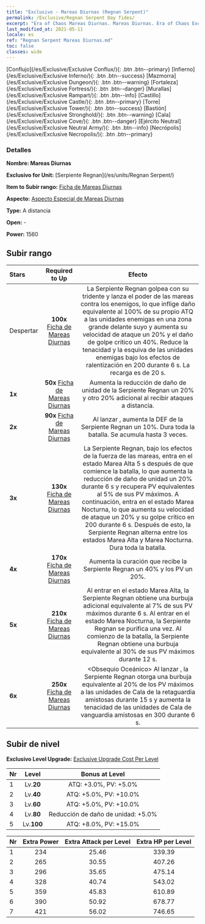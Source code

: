 ```yaml
---
title: "Exclusivo - Mareas Diurnas (Regnan Serpent)"
permalink: /Exclusive/Regnan Serpent Day Tides/
excerpt: "Era of Chaos Mareas Diurnas. Mareas Diurnas. Era of Chaos Exclusivo Mareas Diurnas. Serpiente Regnan Exclusivo."
last_modified_at: 2021-05-11
locale: es
ref: "Regnan Serpent Mareas Diurnas.md"
toc: false
classes: wide
---
```

 [Conflujo](/es/Exclusive/Exclusive Conflux/){: .btn .btn--primary} [Infierno](/es/Exclusive/Exclusive Inferno/){: .btn .btn--success} [Mazmorra](/es/Exclusive/Exclusive Dungeon/){: .btn .btn--warning} [Fortaleza](/es/Exclusive/Exclusive Fortress/){: .btn .btn--danger} [Murallas](/es/Exclusive/Exclusive Rampart/){: .btn .btn--info} [Castillo](/es/Exclusive/Exclusive Castle/){: .btn .btn--primary} [Torre](/es/Exclusive/Exclusive Tower/){: .btn .btn--success} [Bastión](/es/Exclusive/Exclusive Stronghold/){: .btn .btn--warning} [Cala](/es/Exclusive/Exclusive Cove/){: .btn .btn--danger} [Ejército Neutral](/es/Exclusive/Exclusive Neutral Army/){: .btn .btn--info} [Necrópolis](/es/Exclusive/Exclusive Necropolis/){: .btn .btn--primary} 

### Detalles
 **Nombre: Mareas Diurnas** 

 **Exclusivo for Unit:** [Serpiente Regnan](/es/units/Regnan Serpent/) 

 **Item to Subir rango:** [Ficha de Mareas Diurnas](/ItemsES/con_1003/)

 **Aspecto:** [Aspecto Especial de Mareas Diurnas](/ItemsES/con_671/)

 **Type:** A distancia

 **Open:** -

 **Power:** 1560

## Subir rango

  |     Stars    |  Required to Up | Efecto |
  |:-------------|:---------------:|:---------------:|
  |  Despertar  | **100x** [Ficha de Mareas Diurnas](/ItemsES/con_1003/) | <Torrente Infinito> La Serpiente Regnan golpea con su tridente y lanza el poder de las mareas contra los enemigos, lo que inflige daño equivalente al 100% de su propio ATQ a las unidades enemigas en una zona grande delante suyo y aumenta su velocidad de ataque un 20% y el daño de golpe crítico un 40%. Reduce la tenacidad y la esquiva de las unidades enemigas bajo los efectos de ralentización en 200 durante 6 s. La recarga es de 20 s. |
  | **1x** <i class="fas fa-star"/> | **50x** [Ficha de Mareas Diurnas](/ItemsES/con_1003/) | Aumenta la reducción de daño de unidad de la Serpiente Regnan un 20% y otro 20% adicional al recibir ataques a distancia. |
  | **2x** <i class="fas fa-star"/> | **90x** [Ficha de Mareas Diurnas](/ItemsES/con_1003/) | Al lanzar <Torrente Infinito>, aumenta la DEF de la Serpiente Regnan un 10%. Dura toda la batalla. Se acumula hasta 3 veces. |
  | **3x** <i class="fas fa-star"/> | **130x** [Ficha de Mareas Diurnas](/ItemsES/con_1003/) | La Serpiente Regnan, bajo los efectos de la fuerza de las mareas, entra en el estado Marea Alta 5 s después de que comience la batalla, lo que aumenta la reducción de daño de unidad un 20% durante 6 s y recupera PV equivalentes al 5% de sus PV máximos. A continuación, entra en el estado Marea Nocturna, lo que aumenta su velocidad de ataque un 20% y su golpe crítico en 200 durante 6 s. Después de esto, la Serpiente Regnan alterna entre los estados Marea Alta y Marea Nocturna. Dura toda la batalla. |
  | **4x** <i class="fas fa-star"/> | **170x** [Ficha de Mareas Diurnas](/ItemsES/con_1003/) | Aumenta la curación que recibe la Serpiente Regnan un 40% y los PV un 20%. |
  | **5x** <i class="fas fa-star"/> | **210x** [Ficha de Mareas Diurnas](/ItemsES/con_1003/) | Al entrar en el estado Marea Alta, la Serpiente Regnan obtiene una burbuja adicional equivalente al 7% de sus PV máximos durante 6 s. Al entrar en el estado Marea Nocturna, la Serpiente Regnan se purifica una vez. Al comienzo de la batalla, la Serpiente Regnan obtiene una burbuja equivalente al 30% de sus PV máximos durante 12 s. |
  | **6x** <i class="fas fa-star"/> | **250x** [Ficha de Mareas Diurnas](/ItemsES/con_1003/) | <Obsequio Oceánico> Al lanzar <Torrente Infinito>, la Serpiente Regnan otorga una burbuja equivalente al 20% de los PV máximos a las unidades de Cala de la retaguardia amistosas durante 15 s y aumenta la tenacidad de las unidades de Cala de vanguardia amistosas en 300 durante 6 s. |


## Subir de nivel
 **Exclusivo Level Upgrade:** [Exclusive Upgrade Cost Per Level](/Exclusive/ExclusiveUpgradeCostPerLevel/)

  |  Nr  |   Level  | Bonus at Level |
  |:-----|:--------:|:--------------:|
  | 1 | Lv.**20** | ATQ: +3.0%, PV: +5.0% |
  | 2 | Lv.**40** | ATQ: +5.0%, PV: +10.0% |
  | 3 | Lv.**60** | ATQ: +5.0%, PV: +10.0% |
  | 4 | Lv.**80** | Reducción de daño de unidad: +5.0% |
  | 5 | Lv.**100** | ATQ: +8.0%, PV: +15.0% |


  |  Nr  |  Extra Power | Extra Attack per Level | Extra HP per Level |
  |:-----|:--------:|:--------:|:--------:|
  | 1 | 234 | 25.46 | 339.39 |
  | 2 | 265 | 30.55 | 407.26 |
  | 3 | 296 | 35.65 | 475.14 |
  | 4 | 328 | 40.74 | 543.02 |
  | 5 | 359 | 45.83 | 610.89 |
  | 6 | 390 | 50.92 | 678.77 |
  | 7 | 421 | 56.02 | 746.65 |


